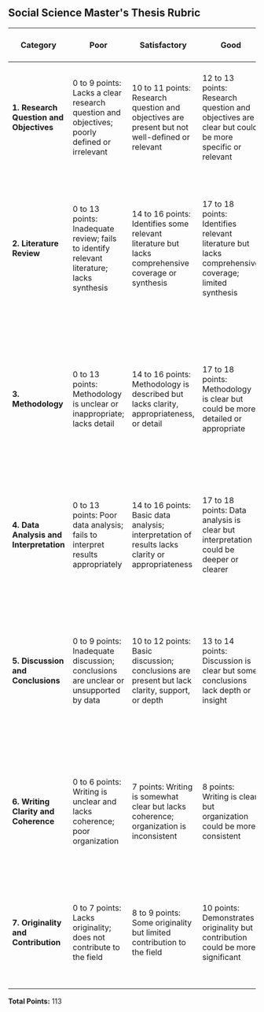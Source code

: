 ## Social Science Master's Thesis Rubric

| Category                               | Poor                                                                                                                | Satisfactory                                                                                                       | Good                                                                                                                                              | Great                                                                                                                                                            | Excellent                                                                                                                                                       | Total Possible Points |
|----------------------------------------|------------------------------------------------------------------------------------------------------------------------|----------------------------------------------------------------------------------------------------------------------|-----------------------------------------------------------------------------------------------------------------------------------------------------------|----------------------------------------------------------------------------------------------------------------------------------------------------------------|----------------------------------------------------------------------------------------------------------------------------------------------------------------|--------|
| **1. Research Question and Objectives** | 0 to 9 points: Lacks a clear research question and objectives; poorly defined or irrelevant                             | 10 to 11 points: Research question and objectives are present but not well-defined or relevant                            | 12 to 13 points: Research question and objectives are clear but could be more specific or relevant                                                      | 14 points: Clear research question and objectives; relevant but may lack depth                                                                            | 15 points: Well-defined and relevant research question and objectives; allows for creative deviations that still align with overall goals                            | 15     |
| **2. Literature Review**                | 0 to 13 points: Inadequate review; fails to identify relevant literature; lacks synthesis                               | 14 to 16 points: Identifies some relevant literature but lacks comprehensive coverage or synthesis                       | 17 to 18 points: Identifies relevant literature but lacks comprehensive coverage; limited synthesis                                                   | 19 points: Comprehensive review of relevant literature; good synthesis but may lack critical analysis                                                     | 20 points: Thorough and critical review of relevant literature; excellent synthesis and insightful analysis, allowing for creative approaches to literature selection and integration                         | 20     |
| **3. Methodology**                      | 0 to 13 points: Methodology is unclear or inappropriate; lacks detail                                                   | 14 to 16 points: Methodology is described but lacks clarity, appropriateness, or detail                                 | 17 to 18 points: Methodology is clear but could be more detailed or appropriate                                                    | 19 points: Clear and appropriate methodology; well-described but may lack some detail                                                                     | 20 points: Clear, detailed, and appropriate methodology; demonstrates a thorough understanding and application of research methods, with allowance for innovative methodological approaches                  | 20     |
| **4. Data Analysis and Interpretation** | 0 to 13 points: Poor data analysis; fails to interpret results appropriately                                             | 14 to 16 points: Basic data analysis; interpretation of results lacks clarity or appropriateness                         | 17 to 18 points: Data analysis is clear but interpretation could be deeper or clearer                                                             | 19 points: Good data analysis; clear interpretation of results but may lack comprehensive insight                                                        | 20 points: Excellent data analysis; insightful and thorough interpretation of results, including allowance for novel analytical techniques                                                        | 20     |
| **5. Discussion and Conclusions**       | 0 to 9 points: Inadequate discussion; conclusions are unclear or unsupported by data                                    | 10 to 12 points: Basic discussion; conclusions are present but lack clarity, support, or depth                           | 13 to 14 points: Discussion is clear but some conclusions lack depth or insight                                                          | 15 points: Good discussion; conclusions are well-supported by data but may lack some depth or broader implications                                        | 16 points: Thorough and insightful discussion; conclusions are well-supported and demonstrate broader implications, with allowance for original interpretations and perspectives                        | 16     |
| **6. Writing Clarity and Coherence**    | 0 to 6 points: Writing is unclear and lacks coherence; poor organization                                                | 7 points: Writing is somewhat clear but lacks coherence; organization is inconsistent                              | 8 points: Writing is clear but organization could be more consistent                                                                  | 9 points: Clear and mostly coherent writing; organization is logical but may need refinement                                                              | 10 points: Writing is clear, coherent, and well-organized; shows logical progression and cohesion, while allowing for creative stylistic choices                                                      | 10     |
| **7. Originality and Contribution**     | 0 to 7 points: Lacks originality; does not contribute to the field                                                      | 8 to 9 points: Some originality but limited contribution to the field                                                  | 10 points: Demonstrates originality but contribution could be more significant                                                                                       | 11 points: Demonstrates originality and contributes to the field but may lack significant impact                                                           | 12 points: Highly original work; makes a significant and impactful contribution to the field, encouraging innovative and unconventional ideas                                                        | 12     |

**Total Points:** 113
